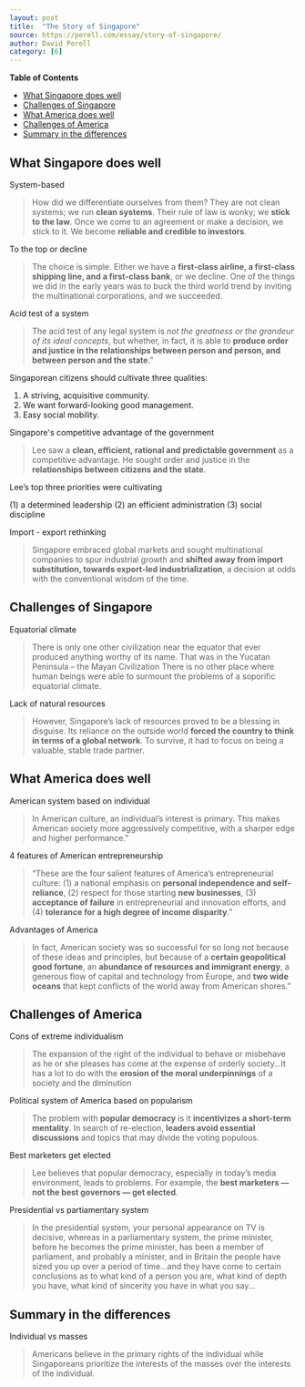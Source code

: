 ```yaml
---
layout: post
title:  "The Story of Singapore"
source: https://perell.com/essay/story-of-singapore/
author: David Perell
category: [6]
---
```


<!-- START doctoc generated TOC please keep comment here to allow auto update -->
<!-- DON'T EDIT THIS SECTION, INSTEAD RE-RUN doctoc TO UPDATE -->
**Table of Contents**

- [What Singapore does well](#what-singapore-does-well)
- [Challenges of Singapore](#challenges-of-singapore)
- [What America does well](#what-america-does-well)
- [Challenges of America](#challenges-of-america)
- [Summary in the differences](#summary-in-the-differences)

<!-- END doctoc generated TOC please keep comment here to allow auto update -->

## What Singapore does well

System-based

> How did we differentiate ourselves from them? They are not clean systems; we run **clean systems**. Their rule of law is wonky; we **stick to the law**. Once we come to an agreement or make a decision, we stick to it. We become **reliable and credible to investors**.

To the top or decline

> The choice is simple. Either we have a **first-class airline, a first-class shipping line, and a first-class bank**, or we decline. One of the things we did in the early years was to buck the third world trend by inviting the multinational corporations, and we succeeded.

Acid test of a system

> The acid test of any legal system is *not the greatness or the grandeur of its ideal concepts*, but whether, in fact, it is able to **produce order and justice in the relationships between person and person, and between person and the state**.”


Singaporean citizens should cultivate three qualities:

1. A striving, acquisitive community.
2. We want forward-looking good management.
3. Easy social mobility.

Singapore's competitive advantage of the government

> Lee saw a **clean, efficient, rational and predictable government** as a competitive advantage. He sought order and justice in the **relationships between citizens and the state**.

Lee’s top three priorities were cultivating

(1) a determined leadership
(2) an efficient administration
(3) social discipline

Import - export rethinking

> Singapore embraced global markets and sought multinational companies to spur industrial growth and **shifted away from import substitution, towards export-led industrialization**, a decision at odds with the conventional wisdom of the time.

## Challenges of Singapore

Equatorial climate

> There is only one other civilization near the equator that ever produced anything worthy of its name. That was in the Yucatan Peninsula – the Mayan Civilization There is no other place where human beings were able to surmount the problems of a soporific equatorial climate.

Lack of natural resources

> However, Singapore’s lack of resources proved to be a blessing in disguise. Its reliance on the outside world **forced the country to think in terms of a global network**. To survive, it had to focus on being a valuable, stable trade partner.

## What America does well

American system based on individual

> In American culture, an individual’s interest is primary. This makes American society more aggressively competitive, with a sharper edge and higher performance.”

4 features of American entrepreneurship

> “These are the four salient features of America’s entrepreneurial culture: (1) a national emphasis on **personal independence and self-reliance**, (2) respect for those starting **new businesses**, (3) **acceptance of failure** in entrepreneurial and innovation efforts, and (4) **tolerance for a high degree of income disparity**.”

Advantages of America

> In fact, American society was so successful for so long not because of these ideas and principles, but because of a **certain geopolitical good fortune**, an **abundance of resources and immigrant energy**, a generous flow of capital and technology from Europe, and **two wide oceans** that kept conflicts of the world away from American shores.”

## Challenges of America

Cons of extreme individualism

> The expansion of the right of the individual to behave or misbehave as he or she pleases has come at the expense of orderly society…It has a lot to do with the **erosion of the moral underpinnings** of a society and the diminution

Political system of America based on popularism

> The problem with **popular democracy** is it **incentivizes a short-term mentality**. In search of re-election, **leaders avoid essential discussions** and topics that may divide the voting populous.

Best marketers get elected

> Lee believes that popular democracy, especially in today’s media environment, leads to problems. For example, the **best marketers — not the best governors — get elected**.

Presidential vs partiamentary system

> In the presidential system, your personal appearance on TV is decisive, whereas in a parliamentary system, the prime minister, before he becomes the prime minister, has been a member of parliament, and probably a minister, and in Britain the people have sized you up over a period of time…and they have come to certain conclusions as to what kind of a person you are, what kind of depth you have, what kind of sincerity you have in what you say…

## Summary in the differences

Individual vs masses

> Americans believe in the primary rights of the individual while Singaporeans prioritize the interests of the masses over the interests of the individual.
